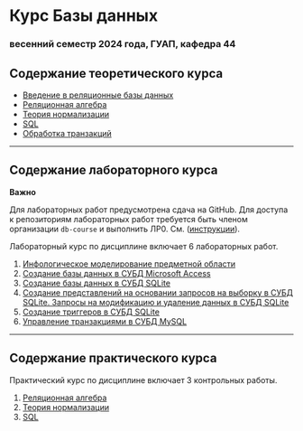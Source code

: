 # Курс Базы данных
### весенний семестр 2024 года, ГУАП, кафедра 44

<!-- [Требования к допуску и порядок аттестации](https://github.com/db-course/syllabus/blob/master/exam/exam.md)

Списки вопросов:
* [Быстрого этапа](https://github.com/db-course/syllabus/blob/master/exam/fast.md)
* [Основного этапа](https://github.com/db-course/syllabus/blob/master/exam/theory.md)
* [Практического этапа](https://github.com/db-course/syllabus/blob/master/exam/practice.md) -->

## Содержание теоретического курса

* [Введение в реляционные базы данных](https://aksenov.in/guap/db/lectures/doku.php?id=lectures:lecture1)
* [Реляционная алгебра](https://aksenov.in/guap/db/lectures/doku.php?id=lectures:lecture2)
* [Теория нормализации](https://aksenov.in/guap/db/lectures/doku.php?id=lectures:lecture3)
* [SQL](https://aksenov.in/guap/db/lectures/doku.php?id=lectures:lecture4)<!-- * [Методы организации индексов](https://aksenov.in/guap/db/lectures/doku.php?id=lectures:lecture6) -->
* [Обработка транзакций](https://aksenov.in/guap/db/lectures/doku.php?id=lectures:lecture5)

-----

## Содержание лабораторного курса

__Важно__

Для лабораторных работ предусмотрена сдача на GitHub. Для доступа к репозиториям лабораторных работ требуется быть членом организации `db-course` и выполнить ЛР0. См. ([инструкции](https://github.com/db-course/syllabus/blob/master/git.md)).

Лабораторный курс по дисциплине включает 6 лабораторных работ.

1. [Инфологическое моделирование предметной области](https://github.com/db-course/syllabus/blob/master/labs/lab1.md)
1. [Создание базы данных в СУБД Microsoft Access](https://github.com/db-course/syllabus/blob/master/labs/lab2.md)
1. [Создание базы данных в СУБД SQLite](https://github.com/db-course/syllabus/blob/master/labs/lab3.md)
1. [Создание представлений на основании запросов на выборку в СУБД SQLite. Запросы на модификацию и удаление данных в СУБД SQLite](https://github.com/db-course/syllabus/blob/master/labs/lab4.md)
1. [Создание триггеров в СУБД SQLite](https://github.com/db-course/syllabus/blob/master/labs/lab5.md)
1. [Управление транзакциями в СУБД MySQL](https://github.com/db-course/syllabus/blob/master/labs/lab6.md)

-----

## Содержание практического курса

Практический курс по дисциплине включает 3 контрольных работы.

1. [Реляционная алгебра](https://github.com/db-course/syllabus/blob/master/tests/test1.md)
1. [Теория нормализации](https://github.com/db-course/syllabus/blob/master/tests/test2.md)
1. [SQL](https://github.com/db-course/syllabus/blob/master/tests/test3.md)
<!-- 1. [Индексы](https://github.com/db-course/syllabus/blob/master/tests/test4.md) -->

<!-- -----

## Примерный график изучения дисциплины

|     Период    |       Материал лекций       |   Выполняемая ЛР  |      Выполняемая КР     |
|:-------------:|:---------------------------:|:-----------------:|:-----------------------:|
| конец февраля | реляционная модель, алгебра | 1 (моделирование) |                         |
| начало марта  | теория нормализации         |                   | 1 (реляционная алгебра) |
| конец марта   | SQL DML                     | 2 (Access)        | 2 (теория нормализации) |
| начало апреля | SQL SELECT                  | 3 (SQL DML)       |                         |
| конец апреля  | SQL триггеры                | 4 (SQL SELECT)    | 3 (SQL)                 |
| начало мая    | индексы                     | 5 (SQL триггеры)  |                         |
| конец мая     | транзакции                  | 6 (транзакции)    | 4 (индексы)             | -->
